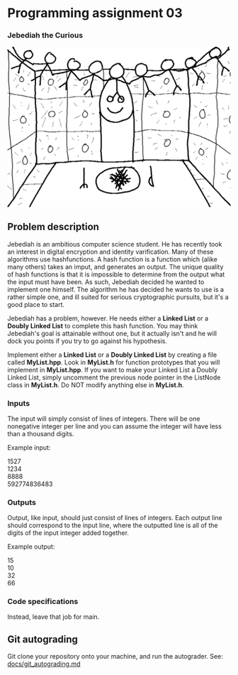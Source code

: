 # Programming assignment 03

### Jebediah the Curious

![Jebediah in his room.](hash.png)

## Problem description

Jebediah is an ambitious computer science student. He has recently took an interest in digital encryption and identity varification. Many of these algorithms use hashfunctions. A hash function is a function which (alike many others) takes an imput, and generates an output. The unique quality of hash functions is that it is impossible to determine from the output what the input must have been. As such, Jebediah decided he wanted to implement one himself. The algorithm he has decided he wants to use is a rather simple one, and ill suited for serious cryptographic pursuits, but it's a good place
to start.

Jebediah has a problem, however. He needs either a **Linked List** or a **Doubly Linked List** to complete this hash function. You may think Jebediah's goal is attainable without one, but it actually isn't and he will dock you points if you try to go against his hypothesis.

Implement either a **Linked List** or a **Doubly Linked List** by creating a file called **MyList.hpp**. Look in **MyList.h** for function prototypes that you will implement in **MyList.hpp**. If you want to make your Linked List a Doubly Linked List, simply uncomment the previous node pointer in the ListNode class in **MyList.h**. Do NOT modify anything else in **MyList.h**.

### Inputs

The input will simply consist of lines of integers. There will be one nonegative integer per line and you can assume the integer will have less than a thousand digits.

Example input:

1527<br>
1234<br>
8888<br>
592774836483

### Outputs

Output, like input, should just consist of lines of integers. Each output line should correspond to the input line, where the outputted line is all of the digits of the input integer added together.

Example output:

15<br>
10<br>
32<br>
66

### Code specifications

Instead, leave that job for main.

## Git autograding 
Git clone your repository onto your machine, and run the autograder.
See: [docs/git_autograding.md](docs/git_autograding.md)


